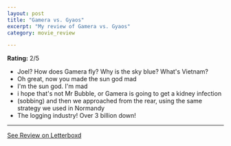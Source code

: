 ```yaml
---
layout: post
title: "Gamera vs. Gyaos"
excerpt: "My review of Gamera vs. Gyaos"
category: movie_review

---
```


**Rating:** 2/5

* Joel? How does Gamera fly? Why is the sky blue? What's Vietnam?
* Oh great, now you made the sun god mad
* I'm the sun god. I'm mad
* i hope that's not Mr Bubble, or Gamera is going to get a kidney infection
* (sobbing) and then we approached from the rear, using the same strategy we used in Normandy
* The logging industry! Over 3 billion down!

<hr>

[See Review on Letterboxd](https://boxd.it/4KVqUp)
